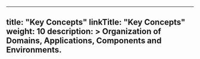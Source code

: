 ---
  
title:  "Key Concepts"
linkTitle: "Key Concepts"
weight: 10
description: >
  Organization of Domains, Applications, Components and Environments.
---